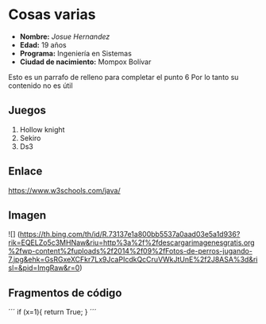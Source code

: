 # Cosas varias 
+ **Nombre:** *Josue Hernandez*
+ **Edad:** 19 años
+ **Programa:** Ingeniería en Sistemas
+ **Ciudad de nacimiento:** Mompox Bolívar

Esto es un parrafo de relleno para completar el punto 6
Por lo tanto su contenido no es útil

## Juegos
1. Hollow knight
2. Sekiro
3. Ds3

## Enlace
<https://www.w3schools.com/java/>
## Imagen
![] (https://th.bing.com/th/id/R.73137e1a800bb5537a0aad03e5a1d936?rik=EQELZo5c3MHNaw&riu=http%3a%2f%2fdescargarimagenesgratis.org%2fwp-content%2fuploads%2f2014%2f09%2fFotos-de-perros-jugando-7.jpg&ehk=GsRGxeXCFkr7Lx9JcaPIcdkQcCruVWkJtUnE%2f2J8ASA%3d&risl=&pid=ImgRaw&r=0)

## Fragmentos de código
´´´
if (x=1){
    return True;
}
´´´
